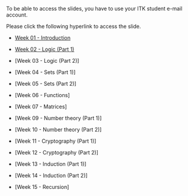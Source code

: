 To be able to access the slides, you have to use
your ITK student e-mail account.

Please click the following hyperlink to access the slide. 

* [Week 01 - Introduction](https://drive.google.com/file/d/1Fd5s9u7lFIwzsN5sIB29xa1Aq-USzSVy/view?usp=drive_link) 
* [Week 02 - Logic (Part 1)](https://drive.google.com/file/d/1HPHG8nV4hn2txUNicBnAxfbvHyNrgIjB/view?usp=sharing)
* [Week 03 - Logic (Part 2)]
* [Week 04 - Sets (Part 1)]
* [Week 05 - Sets (Part 2)]
* [Week 06 - Functions]
* [Week 07 - Matrices]

* [Week 09 - Number theory (Part 1)]
* [Week 10 - Number theory (Part 2)]
* [Week 11 - Cryptography (Part 1)]
* [Week 12 - Cryptography (Part 2)]
* [Week 13 - Induction (Part 1)]
* [Week 14 - Induction (Part 2)]
* [Week 15 - Recursion]